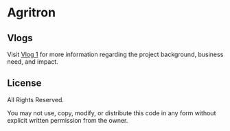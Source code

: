 # Agritron

## Vlogs
Visit [Vlog 1](https://youtu.be/Toy1HftnyPE) for more information regarding the project background, business need, and impact.


## License
All Rights Reserved.

You may not use, copy, modify, or distribute this code in any form without explicit written permission from the owner.
